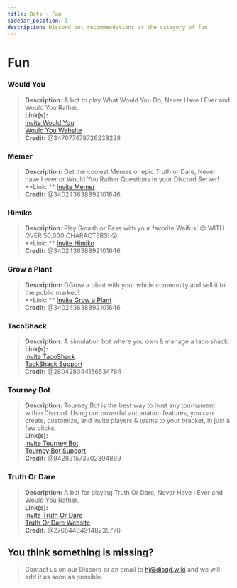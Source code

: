 ```yaml
---
title: Bots - Fun
sidebar_position: 3
description: Discord bot recommendations at the category of fun.
---
```


# Fun

### Would You

> **Description:** A bot to play What Would You Do, Never Have I Ever and Would You Rather.  <br/>
**Link(s):**  <br/>
[Invite Would You](https://discord.com/oauth2/authorize?client_id=981649513427111957&permissions=275415247936&scope=bot%20applications.commands)  <br/>
[Would You Website](https://wouldyoubot.gg/)  <br/>
**Credit:** @347077478726238228

### Memer

> **Description:** Get the coolest Memes or epic Truth or Dare, Never have I ever or Would You Rather Questions in your
> Discord Server! <br/>
**Link:
** [Invite Memer](https://discord.com/api/oauth2/authorize?client_id=927598798019108894&permissions=2147863616&redirect_uri=https%3A%2F%2Fmemer.sattler.dev%2Fprivacy-and-tos%3Futm_source%3Ddiscord-app-invite&response_type=code&scope=identify%20bot%20applications.commands)  <br/>
**Credit:** @340243638892101646

### Himiko

> **Description:**  Play Smash or Pass with your favorite Waifus! 😍 WITH OVER 50.000 CHARACTERS! 😲 <br/>
**Link:
** [Invite Himiko](https://discord.com/api/oauth2/authorize?client_id=927598798019108894&permissions=2147863616&redirect_uri=https%3A%2F%2Fmemer.sattler.dev%2Fprivacy-and-tos%3Futm_source%3Ddiscord-app-invite&response_type=code&scope=identify%20bot%20applications.commands)  <br/>
**Credit:** @340243638892101646

### Grow a Plant

> **Description:** GGrow a plant with your whole community and sell it to the public marked! <br/>
**Link:
** [Invite Grow a Plant](https://discord.com/api/oauth2/authorize?client_id=1123690556686602340&permissions=388096&scope=bot%20applications.commands)  <br/>
**Credit:** @340243638892101646

### TacoShack

> **Description:** A simulation bot where you own & manage a taco shack.  <br/>
**Link(s):** <br/>
[Invite TacoShack](https://discord.com/oauth2/authorize?client_id=490707751832649738&permissions=67497024&scope=bot%20applications.commands)  <br/>
[TackShack Support](https://discord.gg/tacoshack)  <br/>
**Credit:** @280428044156534784

### Tourney Bot

> **Description:** Tourney Bot is the best way to host any tournament within Discord. Using our powerful automation
> features, you can create, customize, and invite players & teams to your bracket, in just a few clicks.  <br/>
**Link(s):** <br/>
[Invite Tourney Bot](https://tourneybot.gg/invite-tourney-bot)  <br/>
[Tourney Bot Support](https://tourneybot.gg/support)  <br/>
**Credit:** @942821573302304869

### Truth Or Dare

> **Description:** A bot for playing Truth Or Dare, Never Have I Ever and Would You Rather.  <br/>
**Link(s):**  <br/>
[Invite Truth Or Dare](https://discord.com/oauth2/authorize?client_id=692045914436796436&permissions=19456&scope=bot%20applications.commands)  <br/>
[Truth Or Dare Website](https://truthordarebot.xyz/)  <br/>
**Credit:** @276544649148235776

## You think something is missing?

> Contact us on our Discord or an email to hi@disgd.wiki and we will add it as soon as possible.

